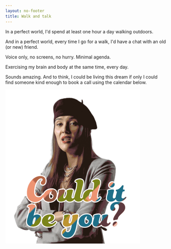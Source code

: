 ```yaml
---
layout: no-footer
title: Walk and talk
---
```


In a perfect world, I'd spend at least one hour a day walking outdoors.

And in a perfect world, every time I go for a walk, I'd have a chat with an old (or new) friend.

Voice only, no screens, no hurry. Minimal agenda.

Exercising my brain and body at the same time, every day.

Sounds amazing. And to think, I could be living this dream if only I could find someone kind enough to book a call using the calendar below.

![patti harrison "could it be you?"](/images/could-it-be-you.gif)

<!-- Calendly inline widget begin -->
<div class="calendly-inline-widget" data-url="https://calendly.com/briandavidhall/20" style="min-width:320px;height:630px;"></div>
<script type="text/javascript" src="https://assets.calendly.com/assets/external/widget.js" async></script>
<!-- Calendly inline widget end -->
